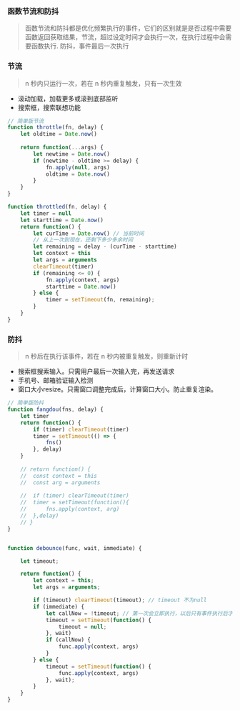 
### 函数节流和防抖
> 函数节流和防抖都是优化频繁执行的事件，它们的区别就是是否过程中需要函数返回获取结果，节流，超过设定时间才会执行一次，在执行过程中会需要函数执行.
防抖，事件最后一次执行

### 节流
> n 秒内只运行一次，若在 n 秒内重复触发，只有一次生效
 -  滚动加载，加载更多或滚到底部监听
 -  搜索框，搜索联想功能
```javascript
// 简单版节流
function throttle(fn, delay) {
	let oldtime = Date.now()
	
	return function(...args) {
		let newtime = Date.now()
		if (newtime - oldtime >= delay) {
			fn.apply(null, args)
			oldtime = Date.now()
		}
	}
}

function throttled(fn, delay) {
	let timer = null
	let starttime = Date.now()
	return function() {
		let curTime = Date.now() // 当前时间
		// 从上一次到现在，还剩下多少多余时间
		let remaining = delay - (curTime - starttime) 
		let context = this
		let args = arguments
		clearTimeout(timer)
		if (remaining <= 0) {
			fn.apply(context, args)
			starttime = Date.now()
		} else {
			timer = setTimeout(fn, remaining);
		}
	}
}
```

 ### 防抖
 > n 秒后在执行该事件，若在 n 秒内被重复触发，则重新计时

- 搜索框搜索输入。只需用户最后一次输入完，再发送请求
- 手机号、邮箱验证输入检测
- 窗口大小resize。只需窗口调整完成后，计算窗口大小。防止重复渲染。

```javascript
// 简单版防抖
function fangdou(fns, delay) {
	let timer
	return function() {
		if (timer) clearTimeout(timer)
		timer = setTimeout(() => {
			fns()
		}, delay)
	}
	
	// return function() {
	// 	const context = this
	// 	const arg = arguments
		
	// 	if (timer) clearTimeout(timer)
	// 	timer = setTimeout(function(){
	// 		fns.apply(context, arg)
	// 	},delay)
	// }
}


function debounce(func, wait, immediate) {

	let timeout;

	return function() {
		let context = this;
		let args = arguments;

		if (timeout) clearTimeout(timeout); // timeout 不为null
		if (immediate) {
			let callNow = !timeout; // 第一次会立即执行，以后只有事件执行后才会再次触发
			timeout = setTimeout(function() {
				timeout = null;
			}, wait)
			if (callNow) {
				func.apply(context, args)
			}
		} else {
			timeout = setTimeout(function() {
				func.apply(context, args)
			}, wait);
		}
	}
}
```